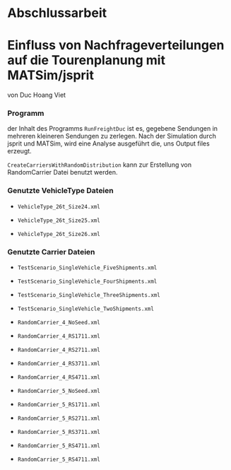# Abschlussarbeit
# Einfluss von Nachfrageverteilungen auf die Tourenplanung mit MATSim/jsprit

von Duc Hoang Viet


### Programm

der Inhalt des Programms `RunFreightDuc`  ist es, gegebene Sendungen in mehreren kleineren Sendungen zu zerlegen. 
Nach der Simulation durch jsprit und MATSim, wird eine Analyse ausgeführt die, uns Output files erzeugt.

`CreateCarriersWithRandomDistribution` kann zur Erstellung von RandomCarrier Datei benutzt werden.

### Genutzte VehicleType Dateien

* `VehicleType_26t_Size24.xml`

* `VehicleType_26t_Size25.xml`

* `VehicleType_26t_Size26.xml`

### Genutzte Carrier Dateien

* `TestScenario_SingleVehicle_FiveShipments.xml`

* `TestScenario_SingleVehicle_FourShipments.xml`

* `TestScenario_SingleVehicle_ThreeShipments.xml`

* `TestScenario_SingleVehicle_TwoShipments.xml`

 

* `RandomCarrier_4_NoSeed.xml`

* `RandomCarrier_4_RS1711.xml`

* `RandomCarrier_4_RS2711.xml`

* `RandomCarrier_4_RS3711.xml`

* `RandomCarrier_4_RS4711.xml`



* `RandomCarrier_5_NoSeed.xml`

* `RandomCarrier_5_RS1711.xml`

* `RandomCarrier_5_RS2711.xml`

* `RandomCarrier_5_RS3711.xml`

* `RandomCarrier_5_RS4711.xml`

* `RandomCarrier_5_RS4711.xml`
